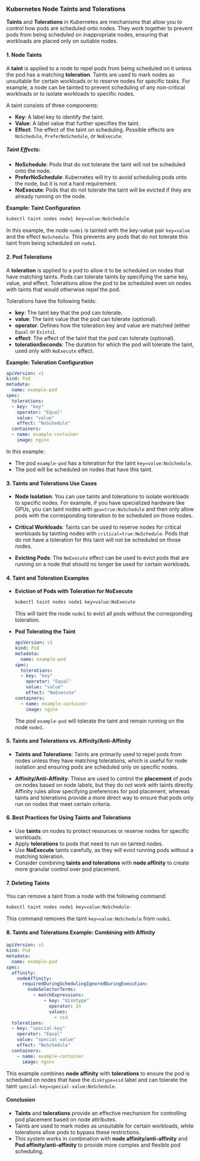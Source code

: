 ### Kubernetes Node Taints and Tolerations

**Taints** and **Tolerations** in Kubernetes are mechanisms that allow you to control how pods are scheduled onto nodes. They work together to prevent pods from being scheduled on inappropriate nodes, ensuring that workloads are placed only on suitable nodes.

#### 1. **Node Taints**

A **taint** is applied to a node to repel pods from being scheduled on it unless the pod has a matching **toleration**. Taints are used to mark nodes as unsuitable for certain workloads or to reserve nodes for specific tasks. For example, a node can be tainted to prevent scheduling of any non-critical workloads or to isolate workloads to specific nodes.

A taint consists of three components:
- **Key**: A label key to identify the taint.
- **Value**: A label value that further specifies the taint.
- **Effect**: The effect of the taint on scheduling. Possible effects are `NoSchedule`, `PreferNoSchedule`, or `NoExecute`.

##### Taint Effects:
- **NoSchedule**: Pods that do not tolerate the taint will not be scheduled onto the node.
- **PreferNoSchedule**: Kubernetes will try to avoid scheduling pods onto the node, but it is not a hard requirement.
- **NoExecute**: Pods that do not tolerate the taint will be evicted if they are already running on the node.

**Example: Taint Configuration**
```bash
kubectl taint nodes node1 key=value:NoSchedule
```
In this example, the node `node1` is tainted with the key-value pair `key=value` and the effect `NoSchedule`. This prevents any pods that do not tolerate this taint from being scheduled on `node1`.

#### 2. **Pod Tolerations**

A **toleration** is applied to a pod to allow it to be scheduled on nodes that have matching taints. Pods can tolerate taints by specifying the same key, value, and effect. Tolerations allow the pod to be scheduled even on nodes with taints that would otherwise repel the pod.

Tolerations have the following fields:
- **key**: The taint key that the pod can tolerate.
- **value**: The taint value that the pod can tolerate (optional).
- **operator**: Defines how the toleration key and value are matched (either `Equal` or `Exists`).
- **effect**: The effect of the taint that the pod can tolerate (optional).
- **tolerationSeconds**: The duration for which the pod will tolerate the taint, used only with `NoExecute` effect.

**Example: Toleration Configuration**
```yaml
apiVersion: v1
kind: Pod
metadata:
  name: example-pod
spec:
  tolerations:
  - key: "key"
    operator: "Equal"
    value: "value"
    effect: "NoSchedule"
  containers:
  - name: example-container
    image: nginx
```
In this example:
- The pod `example-pod` has a toleration for the taint `key=value:NoSchedule`. 
- The pod will be scheduled on nodes that have this taint.

#### 3. **Taints and Tolerations Use Cases**

- **Node Isolation**: You can use taints and tolerations to isolate workloads to specific nodes. For example, if you have specialized hardware like GPUs, you can taint nodes with `gpu=true:NoSchedule` and then only allow pods with the corresponding toleration to be scheduled on those nodes.
  
- **Critical Workloads**: Taints can be used to reserve nodes for critical workloads by tainting nodes with `critical=true:NoSchedule`. Pods that do not have a toleration for this taint will not be scheduled on those nodes.
  
- **Evicting Pods**: The `NoExecute` effect can be used to evict pods that are running on a node that should no longer be used for certain workloads.

#### 4. **Taint and Toleration Examples**

- **Eviction of Pods with Toleration for NoExecute**
  ```bash
  kubectl taint nodes node1 key=value:NoExecute
  ```
  This will taint the node `node1` to evict all pods without the corresponding toleration.

- **Pod Tolerating the Taint**
  ```yaml
  apiVersion: v1
  kind: Pod
  metadata:
    name: example-pod
  spec:
    tolerations:
    - key: "key"
      operator: "Equal"
      value: "value"
      effect: "NoExecute"
  containers:
    - name: example-container
      image: nginx
  ```
  The pod `example-pod` will tolerate the taint and remain running on the node `node1`.

#### 5. **Taints and Tolerations vs. Affinity/Anti-Affinity**

- **Taints and Tolerations**: Taints are primarily used to repel pods from nodes unless they have matching tolerations, which is useful for node isolation and ensuring pods are scheduled only on specific nodes.
  
- **Affinity/Anti-Affinity**: These are used to control the **placement** of pods on nodes based on node labels, but they do not work with taints directly. Affinity rules allow specifying preferences for pod placement, whereas taints and tolerations provide a more direct way to ensure that pods only run on nodes that meet certain criteria.

#### 6. **Best Practices for Using Taints and Tolerations**
- Use **taints** on nodes to protect resources or reserve nodes for specific workloads.
- Apply **tolerations** to pods that need to run on tainted nodes.
- Use **NoExecute** taints carefully, as they will evict running pods without a matching toleration.
- Consider combining **taints and tolerations** with **node affinity** to create more granular control over pod placement.

#### 7. **Deleting Taints**

You can remove a taint from a node with the following command:
```bash
kubectl taint nodes node1 key=value:NoSchedule-
```
This command removes the taint `key=value:NoSchedule` from `node1`.

#### 8. **Taints and Tolerations Example: Combining with Affinity**

```yaml
apiVersion: v1
kind: Pod
metadata:
  name: example-pod
spec:
  affinity:
    nodeAffinity:
      requiredDuringSchedulingIgnoredDuringExecution:
        nodeSelectorTerms:
          - matchExpressions:
              - key: "disktype"
                operator: In
                values:
                  - ssd
  tolerations:
  - key: "special-key"
    operator: "Equal"
    value: "special-value"
    effect: "NoSchedule"
  containers:
    - name: example-container
      image: nginx
```
This example combines **node affinity** with **tolerations** to ensure the pod is scheduled on nodes that have the `disktype=ssd` label and can tolerate the taint `special-key=special-value:NoSchedule`.

#### Conclusion

- **Taints** and **tolerations** provide an effective mechanism for controlling pod placement based on node attributes.
- Taints are used to mark nodes as unsuitable for certain workloads, while tolerations allow pods to bypass these restrictions.
- This system works in combination with **node affinity/anti-affinity** and **Pod affinity/anti-affinity** to provide more complex and flexible pod scheduling.
